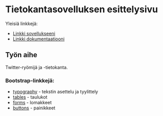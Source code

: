 # Tietokantasovelluksen esittelysivu

Yleisiä linkkejä:

* [Linkki sovellukseeni](http://tmbrunil.users.cs.helsinki.fi/tsoha)
* [Linkki dokumentaatiooni](https://github.com/hegemonni/Tsoha-Bootstrap/blob/master/doc/johdanto.pdf)

## Työn aihe

Twitter-ryömijä ja -tietokanta.

### Bootstrap-linkkejä:

* [typography](http://getbootstrap.com/css/#type) - tekstin asettelu ja tyylittely
* [tables](http://getbootstrap.com/css/#tables) - taulukot
* [forms](http://getbootstrap.com/css/#forms) - lomakkeet
* [buttons](http://getbootstrap.com/css/#buttons) - painikkeet
